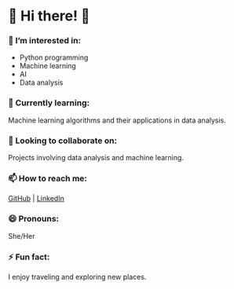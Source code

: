 <h1 align="left">🌟 Hi there! 🌟</h1>

<h3 align="left">👀 I’m interested in:</h3>
<ul>
  <li>Python programming</li>
  <li>Machine learning</li>
  <li>AI</li>
  <li>Data analysis</li>
</ul>

<h3 align="left">🌱 Currently learning:</h3>
<p align="left">
  Machine learning algorithms and their applications in data analysis.
</p>

<h3 align="left">💞️ Looking to collaborate on:</h3>
<p align="left">
  Projects involving data analysis and machine learning.
</p>

<h3 align="left">📫 How to reach me:</h3>
<p align="left">
  <a href="https://github.com/username">GitHub</a> | <a href="https://linkedin.com/in/username">LinkedIn</a>
</p>

<h3 align="left">😄 Pronouns:</h3>
<p align="left">She/Her</p>

<h3 align="left">⚡ Fun fact:</h3>
<p align="left">I enjoy traveling and exploring new places.</p>
